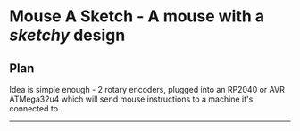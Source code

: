 # Mouse A Sketch - A mouse with a _sketchy_ design

## Plan

Idea is simple enough - 2 rotary encoders, plugged into an RP2040 or AVR
ATMega32u4 which will send mouse instructions to a machine it's connected to.

----
[//]: # ( vim: set ts=4 sw=4 et cindent tw=80 ai si syn=markdown ft=markdown: )

